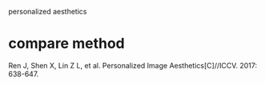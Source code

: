 personalized aesthetics

# compare method
Ren J, Shen X, Lin Z L, et al. Personalized Image Aesthetics[C]//ICCV. 2017: 638-647.
